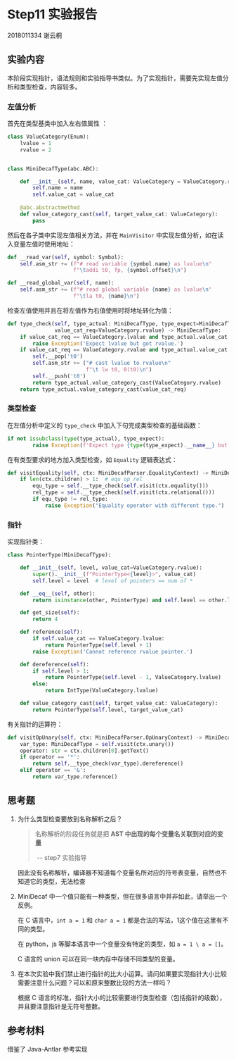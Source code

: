 # Step11 实验报告

2018011334 谢云桐



## 实验内容

本阶段实现指针，语法规则和实验指导书类似。为了实现指针，需要先实现左值分析和类型检查，内容较多。

### 左值分析

首先在类型基类中加入左右值属性 ：

```python
class ValueCategory(Enum):
    lvalue = 1
    rvalue = 2


class MiniDecafType(abc.ABC):

    def __init__(self, name, value_cat: ValueCategory = ValueCategory.rvalue):
        self.name = name
        self.value_cat = value_cat
        
    @abc.abstractmethod
    def value_category_cast(self, target_value_cat: ValueCategory):
        pass
```

然后在各子类中实现左值相关方法，并在 `MainVisitor` 中实现左值分析，如在读入变量左值时使用地址：

```python
def __read_var(self, symbol: Symbol):
    self.asm_str += (f"# read variable {symbol.name} as lvalue\n"
                     f"\taddi t0, fp, {symbol.offset}\n")

def __read_global_var(self, name):
    self.asm_str += (f"# read global variable {name} as lvalue\n"
                     f"\tla t0, {name}\n")
```

检查左值使用并且在将左值作为右值使用时将地址转化为值：

```python
def type_check(self, type_actual: MiniDecafType, type_expect=MiniDecafType,
               value_cat_req=ValueCategory.rvalue) -> MiniDecafType:
    if value_cat_req == ValueCategory.lvalue and type_actual.value_cat == ValueCategory.rvalue:
        raise Exception('Expect lvalue but got rvalue.')
    if value_cat_req == ValueCategory.rvalue and type_actual.value_cat == ValueCategory.lvalue:
        self.__pop('t0')
        self.asm_str += ("# cast lvalue to rvalue\n"
                         f"\t lw t0, 0(t0)\n")
        self.__push('t0')
        return type_actual.value_category_cast(ValueCategory.rvalue)
    return type_actual.value_category_cast(value_cat_req)
```

### 类型检查

在左值分析中定义的 `type_check` 中加入下句完成类型检查的基础函数：

```python
if not issubclass(type(type_actual), type_expect):
        raise Exception(f'Expect type {type(type_expect).__name__} but got {type(type_actual).__name__}.')
```

在有类型要求的地方加入类型检查，如 `Equality` 逻辑表达式：

```python
def visitEquality(self, ctx: MiniDecafParser.EqualityContext) -> MiniDecafType:
    if len(ctx.children) > 1:  # equ op rel
        equ_type = self.__type_check(self.visit(ctx.equality()))
        rel_type = self.__type_check(self.visit(ctx.relational()))
        if equ_type != rel_type:
            raise Exception("Equality operator with different type.")
```

### 指针

实现指针类：

```python
class PointerType(MiniDecafType):

    def __init__(self, level, value_cat=ValueCategory.rvalue):
        super().__init__(f"PointerType<{level}>", value_cat)
        self.level = level  # level of pointers == num of *

    def __eq__(self, other):
        return isinstance(other, PointerType) and self.level == other.level

    def get_size(self):
        return 4

    def reference(self):
        if self.value_cat == ValueCategory.lvalue:
            return PointerType(self.level + 1)
        raise Exception('Cannot reference rvalue pointer.')

    def dereference(self):
        if self.level > 1:
            return PointerType(self.level - 1, ValueCategory.lvalue)
        else:
            return IntType(ValueCategory.lvalue)

    def value_category_cast(self, target_value_cat: ValueCategory):
        return PointerType(self.level, target_value_cat)
```

有关指针的运算符：

```python
def visitOpUnary(self, ctx: MiniDecafParser.OpUnaryContext) -> MiniDecafType:
    var_type: MiniDecafType = self.visit(ctx.unary())
    operator: str = ctx.children[0].getText()
    if operator == '*':
        return self.__type_check(var_type).dereference()
    elif operator == '&':
        return var_type.reference()
```



## 思考题

1. 为什么类型检查要放到名称解析之后？

   > 名称解析的阶段任务就是把 **AST 中出现的每个变量名关联到对应的变量**
   >
   > ​	-- step7 实验指导

   因此没有名称解析，编译器不知道每个变量名所对应的符号表变量，自然也不知道它的类型，无法检查

2. MiniDecaf 中一个值只能有一种类型，但在很多语言中并非如此，请举出一个反例。

   在 C 语言中，`int a = 1` 和 `char a = 1` 都是合法的写法，1这个值在这里有不同的类型。

   在 python，js 等脚本语言中一个变量没有特定的类型，如 `a = 1 \ a = []`。

   C 语言的 union 可以在同一块内存中存储不同类型的变量。

2. 在本次实验中我们禁止进行指针的比大小运算。请问如果要实现指针大小比较需要注意什么问题？可以和原来整数比较的方法一样吗？

   根据 C 语言的标准，指针大小的比较需要进行类型检查（包括指针的级数），并且要注意指针是无符号整数。



## 参考材料

借鉴了 Java-Antlar 参考实现

